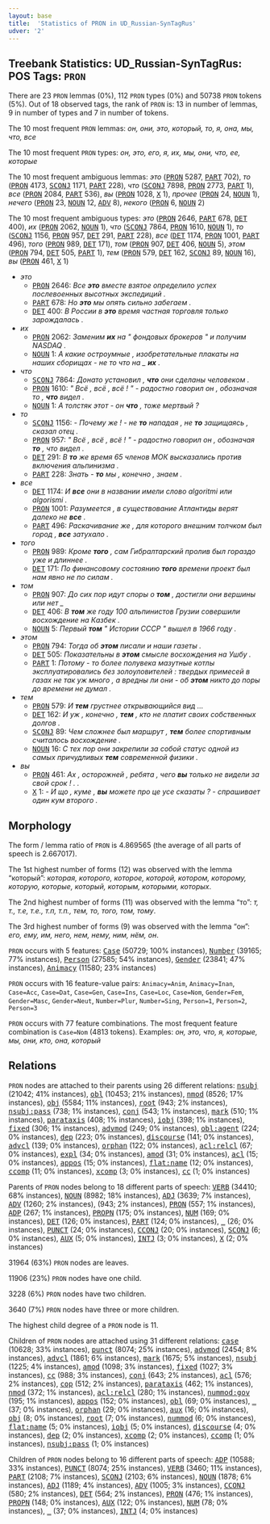 ```yaml
---
layout: base
title:  'Statistics of PRON in UD_Russian-SynTagRus'
udver: '2'
---
```


## Treebank Statistics: UD_Russian-SynTagRus: POS Tags: `PRON`

There are 23 `PRON` lemmas (0%), 112 `PRON` types (0%) and 50738 `PRON` tokens (5%).
Out of 18 observed tags, the rank of `PRON` is: 13 in number of lemmas, 9 in number of types and 7 in number of tokens.

The 10 most frequent `PRON` lemmas: <em>он, они, это, который, то, я, она, мы, что, все</em>

The 10 most frequent `PRON` types:  <em>он, это, его, я, их, мы, они, что, ее, которые</em>

The 10 most frequent ambiguous lemmas: <em>это</em> (<tt><a href="ru_syntagrus-pos-PRON.html">PRON</a></tt> 5287, <tt><a href="ru_syntagrus-pos-PART.html">PART</a></tt> 702), <em>то</em> (<tt><a href="ru_syntagrus-pos-PRON.html">PRON</a></tt> 4173, <tt><a href="ru_syntagrus-pos-SCONJ.html">SCONJ</a></tt> 1171, <tt><a href="ru_syntagrus-pos-PART.html">PART</a></tt> 228), <em>что</em> (<tt><a href="ru_syntagrus-pos-SCONJ.html">SCONJ</a></tt> 7898, <tt><a href="ru_syntagrus-pos-PRON.html">PRON</a></tt> 2773, <tt><a href="ru_syntagrus-pos-PART.html">PART</a></tt> 1), <em>все</em> (<tt><a href="ru_syntagrus-pos-PRON.html">PRON</a></tt> 2084, <tt><a href="ru_syntagrus-pos-PART.html">PART</a></tt> 536), <em>вы</em> (<tt><a href="ru_syntagrus-pos-PRON.html">PRON</a></tt> 1028, <tt><a href="ru_syntagrus-pos-X.html">X</a></tt> 1), <em>прочее</em> (<tt><a href="ru_syntagrus-pos-PRON.html">PRON</a></tt> 24, <tt><a href="ru_syntagrus-pos-NOUN.html">NOUN</a></tt> 1), <em>нечего</em> (<tt><a href="ru_syntagrus-pos-PRON.html">PRON</a></tt> 23, <tt><a href="ru_syntagrus-pos-NOUN.html">NOUN</a></tt> 12, <tt><a href="ru_syntagrus-pos-ADV.html">ADV</a></tt> 8), <em>некого</em> (<tt><a href="ru_syntagrus-pos-PRON.html">PRON</a></tt> 6, <tt><a href="ru_syntagrus-pos-NOUN.html">NOUN</a></tt> 2)

The 10 most frequent ambiguous types:  <em>это</em> (<tt><a href="ru_syntagrus-pos-PRON.html">PRON</a></tt> 2646, <tt><a href="ru_syntagrus-pos-PART.html">PART</a></tt> 678, <tt><a href="ru_syntagrus-pos-DET.html">DET</a></tt> 400), <em>их</em> (<tt><a href="ru_syntagrus-pos-PRON.html">PRON</a></tt> 2062, <tt><a href="ru_syntagrus-pos-NOUN.html">NOUN</a></tt> 1), <em>что</em> (<tt><a href="ru_syntagrus-pos-SCONJ.html">SCONJ</a></tt> 7864, <tt><a href="ru_syntagrus-pos-PRON.html">PRON</a></tt> 1610, <tt><a href="ru_syntagrus-pos-NOUN.html">NOUN</a></tt> 1), <em>то</em> (<tt><a href="ru_syntagrus-pos-SCONJ.html">SCONJ</a></tt> 1156, <tt><a href="ru_syntagrus-pos-PRON.html">PRON</a></tt> 957, <tt><a href="ru_syntagrus-pos-DET.html">DET</a></tt> 291, <tt><a href="ru_syntagrus-pos-PART.html">PART</a></tt> 228), <em>все</em> (<tt><a href="ru_syntagrus-pos-DET.html">DET</a></tt> 1174, <tt><a href="ru_syntagrus-pos-PRON.html">PRON</a></tt> 1001, <tt><a href="ru_syntagrus-pos-PART.html">PART</a></tt> 496), <em>того</em> (<tt><a href="ru_syntagrus-pos-PRON.html">PRON</a></tt> 989, <tt><a href="ru_syntagrus-pos-DET.html">DET</a></tt> 171), <em>том</em> (<tt><a href="ru_syntagrus-pos-PRON.html">PRON</a></tt> 907, <tt><a href="ru_syntagrus-pos-DET.html">DET</a></tt> 406, <tt><a href="ru_syntagrus-pos-NOUN.html">NOUN</a></tt> 5), <em>этом</em> (<tt><a href="ru_syntagrus-pos-PRON.html">PRON</a></tt> 794, <tt><a href="ru_syntagrus-pos-DET.html">DET</a></tt> 505, <tt><a href="ru_syntagrus-pos-PART.html">PART</a></tt> 1), <em>тем</em> (<tt><a href="ru_syntagrus-pos-PRON.html">PRON</a></tt> 579, <tt><a href="ru_syntagrus-pos-DET.html">DET</a></tt> 162, <tt><a href="ru_syntagrus-pos-SCONJ.html">SCONJ</a></tt> 89, <tt><a href="ru_syntagrus-pos-NOUN.html">NOUN</a></tt> 16), <em>вы</em> (<tt><a href="ru_syntagrus-pos-PRON.html">PRON</a></tt> 461, <tt><a href="ru_syntagrus-pos-X.html">X</a></tt> 1)


* <em>это</em>
  * <tt><a href="ru_syntagrus-pos-PRON.html">PRON</a></tt> 2646: <em>Все <b>это</b> вместе взятое определило успех послевоенных высотных экспедиций .</em>
  * <tt><a href="ru_syntagrus-pos-PART.html">PART</a></tt> 678: <em>Но <b>это</b> мы опять сильно забегаем .</em>
  * <tt><a href="ru_syntagrus-pos-DET.html">DET</a></tt> 400: <em>В России в <b>это</b> время частная торговля только зарождалась .</em>
* <em>их</em>
  * <tt><a href="ru_syntagrus-pos-PRON.html">PRON</a></tt> 2062: <em>Заменим <b>их</b> на " фондовых брокеров " и получим NASDAQ .</em>
  * <tt><a href="ru_syntagrus-pos-NOUN.html">NOUN</a></tt> 1: <em>А какие остроумные , изобретательные плакаты на наших сборищах - не то что на _ <b>их</b> .</em>
* <em>что</em>
  * <tt><a href="ru_syntagrus-pos-SCONJ.html">SCONJ</a></tt> 7864: <em>Донато установил , <b>что</b> они сделаны человеком .</em>
  * <tt><a href="ru_syntagrus-pos-PRON.html">PRON</a></tt> 1610: <em>" Всё , всё , всё ! " - радостно говорил он , обозначая то , <b>что</b> видел .</em>
  * <tt><a href="ru_syntagrus-pos-NOUN.html">NOUN</a></tt> 1: <em>А толстяк этот - он <b>что</b> , тоже мертвый ?</em>
* <em>то</em>
  * <tt><a href="ru_syntagrus-pos-SCONJ.html">SCONJ</a></tt> 1156: <em>- Почему же ! - не <b>то</b> нападая , не <b>то</b> защищаясь , сказал отец .</em>
  * <tt><a href="ru_syntagrus-pos-PRON.html">PRON</a></tt> 957: <em>" Всё , всё , всё ! " - радостно говорил он , обозначая <b>то</b> , что видел .</em>
  * <tt><a href="ru_syntagrus-pos-DET.html">DET</a></tt> 291: <em>В <b>то</b> же время 65 членов МОК высказались против включения альпинизма .</em>
  * <tt><a href="ru_syntagrus-pos-PART.html">PART</a></tt> 228: <em>Знать - <b>то</b> мы , конечно , знаем .</em>
* <em>все</em>
  * <tt><a href="ru_syntagrus-pos-DET.html">DET</a></tt> 1174: <em>И <b>все</b> они в названии имели слово algoritmi или algorismi .</em>
  * <tt><a href="ru_syntagrus-pos-PRON.html">PRON</a></tt> 1001: <em>Разумеется , в существование Атлантиды верят далеко не <b>все</b> .</em>
  * <tt><a href="ru_syntagrus-pos-PART.html">PART</a></tt> 496: <em>Раскачивание же , для которого внешним толчком был город , <b>все</b> затухало .</em>
* <em>того</em>
  * <tt><a href="ru_syntagrus-pos-PRON.html">PRON</a></tt> 989: <em>Кроме <b>того</b> , сам Гибралтарский пролив был гораздо уже и длиннее .</em>
  * <tt><a href="ru_syntagrus-pos-DET.html">DET</a></tt> 171: <em>По финансовому состоянию <b>того</b> времени проект был нам явно не по силам .</em>
* <em>том</em>
  * <tt><a href="ru_syntagrus-pos-PRON.html">PRON</a></tt> 907: <em>До сих пор идут споры о <b>том</b> , достигли они вершины или нет _</em>
  * <tt><a href="ru_syntagrus-pos-DET.html">DET</a></tt> 406: <em>В <b>том</b> же году 100 альпинистов Грузии совершили восхождение на Казбек .</em>
  * <tt><a href="ru_syntagrus-pos-NOUN.html">NOUN</a></tt> 5: <em>Первый <b>том</b> " Истории СССР " вышел в 1966 году .</em>
* <em>этом</em>
  * <tt><a href="ru_syntagrus-pos-PRON.html">PRON</a></tt> 794: <em>Тогда об <b>этом</b> писали и наши газеты .</em>
  * <tt><a href="ru_syntagrus-pos-DET.html">DET</a></tt> 505: <em>Показательны в <b>этом</b> смысле восхождения на Ушбу .</em>
  * <tt><a href="ru_syntagrus-pos-PART.html">PART</a></tt> 1: <em>Потому - то более полувека мазутные котлы эксплуатировались без золоуловителей : твердых примесей в газах не так уж много , а вредны ли они - об <b>этом</b> никто до поры до времени не думал .</em>
* <em>тем</em>
  * <tt><a href="ru_syntagrus-pos-PRON.html">PRON</a></tt> 579: <em>И <b>тем</b> грустнее открывающийся вид …</em>
  * <tt><a href="ru_syntagrus-pos-DET.html">DET</a></tt> 162: <em>И уж , конечно , <b>тем</b> , кто не платит своих собственных долгов .</em>
  * <tt><a href="ru_syntagrus-pos-SCONJ.html">SCONJ</a></tt> 89: <em>Чем сложнее был маршрут , <b>тем</b> более спортивным считалось восхождение .</em>
  * <tt><a href="ru_syntagrus-pos-NOUN.html">NOUN</a></tt> 16: <em>С тех пор они закрепили за собой статус одной из самых причудливых <b>тем</b> современной физики .</em>
* <em>вы</em>
  * <tt><a href="ru_syntagrus-pos-PRON.html">PRON</a></tt> 461: <em>Ах , осторожней , ребята , чего <b>вы</b> только не видели за свой срок ! . .</em>
  * <tt><a href="ru_syntagrus-pos-X.html">X</a></tt> 1: <em>- И що , куме , <b>вы</b> можете про це усе сказаты ? - спрашивает один кум второго .</em>

## Morphology

The form / lemma ratio of `PRON` is 4.869565 (the average of all parts of speech is 2.667017).

The 1st highest number of forms (12) was observed with the lemma “который”: <em>которая, которого, которое, которой, котором, которому, которую, которые, который, которым, которыми, которых</em>.

The 2nd highest number of forms (11) was observed with the lemma “то”: <em>т, т., т.е, т.е., т.п, т.п., тем, то, того, том, тому</em>.

The 3rd highest number of forms (9) was observed with the lemma “он”: <em>его, ему, им, него, нем, нему, ним, нём, он</em>.

`PRON` occurs with 5 features: <tt><a href="ru_syntagrus-feat-Case.html">Case</a></tt> (50729; 100% instances), <tt><a href="ru_syntagrus-feat-Number.html">Number</a></tt> (39165; 77% instances), <tt><a href="ru_syntagrus-feat-Person.html">Person</a></tt> (27585; 54% instances), <tt><a href="ru_syntagrus-feat-Gender.html">Gender</a></tt> (23841; 47% instances), <tt><a href="ru_syntagrus-feat-Animacy.html">Animacy</a></tt> (11580; 23% instances)

`PRON` occurs with 16 feature-value pairs: `Animacy=Anim`, `Animacy=Inan`, `Case=Acc`, `Case=Dat`, `Case=Gen`, `Case=Ins`, `Case=Loc`, `Case=Nom`, `Gender=Fem`, `Gender=Masc`, `Gender=Neut`, `Number=Plur`, `Number=Sing`, `Person=1`, `Person=2`, `Person=3`

`PRON` occurs with 77 feature combinations.
The most frequent feature combination is `Case=Nom` (4813 tokens).
Examples: <em>он, это, что, я, которые, мы, они, кто, она, который</em>


## Relations

`PRON` nodes are attached to their parents using 26 different relations: <tt><a href="ru_syntagrus-dep-nsubj.html">nsubj</a></tt> (21042; 41% instances), <tt><a href="ru_syntagrus-dep-obl.html">obl</a></tt> (10453; 21% instances), <tt><a href="ru_syntagrus-dep-nmod.html">nmod</a></tt> (8526; 17% instances), <tt><a href="ru_syntagrus-dep-obj.html">obj</a></tt> (5584; 11% instances), <tt><a href="ru_syntagrus-dep-root.html">root</a></tt> (943; 2% instances), <tt><a href="ru_syntagrus-dep-nsubj-pass.html">nsubj:pass</a></tt> (738; 1% instances), <tt><a href="ru_syntagrus-dep-conj.html">conj</a></tt> (543; 1% instances), <tt><a href="ru_syntagrus-dep-mark.html">mark</a></tt> (510; 1% instances), <tt><a href="ru_syntagrus-dep-parataxis.html">parataxis</a></tt> (408; 1% instances), <tt><a href="ru_syntagrus-dep-iobj.html">iobj</a></tt> (398; 1% instances), <tt><a href="ru_syntagrus-dep-fixed.html">fixed</a></tt> (306; 1% instances), <tt><a href="ru_syntagrus-dep-advmod.html">advmod</a></tt> (249; 0% instances), <tt><a href="ru_syntagrus-dep-obl-agent.html">obl:agent</a></tt> (224; 0% instances), <tt><a href="ru_syntagrus-dep-dep.html">dep</a></tt> (223; 0% instances), <tt><a href="ru_syntagrus-dep-discourse.html">discourse</a></tt> (141; 0% instances), <tt><a href="ru_syntagrus-dep-advcl.html">advcl</a></tt> (139; 0% instances), <tt><a href="ru_syntagrus-dep-orphan.html">orphan</a></tt> (122; 0% instances), <tt><a href="ru_syntagrus-dep-acl-relcl.html">acl:relcl</a></tt> (67; 0% instances), <tt><a href="ru_syntagrus-dep-expl.html">expl</a></tt> (34; 0% instances), <tt><a href="ru_syntagrus-dep-amod.html">amod</a></tt> (31; 0% instances), <tt><a href="ru_syntagrus-dep-acl.html">acl</a></tt> (15; 0% instances), <tt><a href="ru_syntagrus-dep-appos.html">appos</a></tt> (15; 0% instances), <tt><a href="ru_syntagrus-dep-flat-name.html">flat:name</a></tt> (12; 0% instances), <tt><a href="ru_syntagrus-dep-ccomp.html">ccomp</a></tt> (11; 0% instances), <tt><a href="ru_syntagrus-dep-xcomp.html">xcomp</a></tt> (3; 0% instances), <tt><a href="ru_syntagrus-dep-cc.html">cc</a></tt> (1; 0% instances)

Parents of `PRON` nodes belong to 18 different parts of speech: <tt><a href="ru_syntagrus-pos-VERB.html">VERB</a></tt> (34410; 68% instances), <tt><a href="ru_syntagrus-pos-NOUN.html">NOUN</a></tt> (8982; 18% instances), <tt><a href="ru_syntagrus-pos-ADJ.html">ADJ</a></tt> (3639; 7% instances), <tt><a href="ru_syntagrus-pos-ADV.html">ADV</a></tt> (1260; 2% instances),  (943; 2% instances), <tt><a href="ru_syntagrus-pos-PRON.html">PRON</a></tt> (557; 1% instances), <tt><a href="ru_syntagrus-pos-ADP.html">ADP</a></tt> (267; 1% instances), <tt><a href="ru_syntagrus-pos-PROPN.html">PROPN</a></tt> (175; 0% instances), <tt><a href="ru_syntagrus-pos-NUM.html">NUM</a></tt> (169; 0% instances), <tt><a href="ru_syntagrus-pos-DET.html">DET</a></tt> (126; 0% instances), <tt><a href="ru_syntagrus-pos-PART.html">PART</a></tt> (124; 0% instances), <tt><a href="ru_syntagrus-dep-_.html">_</a></tt> (26; 0% instances), <tt><a href="ru_syntagrus-pos-PUNCT.html">PUNCT</a></tt> (24; 0% instances), <tt><a href="ru_syntagrus-pos-CCONJ.html">CCONJ</a></tt> (20; 0% instances), <tt><a href="ru_syntagrus-pos-SCONJ.html">SCONJ</a></tt> (6; 0% instances), <tt><a href="ru_syntagrus-pos-AUX.html">AUX</a></tt> (5; 0% instances), <tt><a href="ru_syntagrus-pos-INTJ.html">INTJ</a></tt> (3; 0% instances), <tt><a href="ru_syntagrus-pos-X.html">X</a></tt> (2; 0% instances)

31964 (63%) `PRON` nodes are leaves.

11906 (23%) `PRON` nodes have one child.

3228 (6%) `PRON` nodes have two children.

3640 (7%) `PRON` nodes have three or more children.

The highest child degree of a `PRON` node is 11.

Children of `PRON` nodes are attached using 31 different relations: <tt><a href="ru_syntagrus-dep-case.html">case</a></tt> (10628; 33% instances), <tt><a href="ru_syntagrus-dep-punct.html">punct</a></tt> (8074; 25% instances), <tt><a href="ru_syntagrus-dep-advmod.html">advmod</a></tt> (2454; 8% instances), <tt><a href="ru_syntagrus-dep-advcl.html">advcl</a></tt> (1861; 6% instances), <tt><a href="ru_syntagrus-dep-mark.html">mark</a></tt> (1675; 5% instances), <tt><a href="ru_syntagrus-dep-nsubj.html">nsubj</a></tt> (1225; 4% instances), <tt><a href="ru_syntagrus-dep-amod.html">amod</a></tt> (1098; 3% instances), <tt><a href="ru_syntagrus-dep-fixed.html">fixed</a></tt> (1027; 3% instances), <tt><a href="ru_syntagrus-dep-cc.html">cc</a></tt> (988; 3% instances), <tt><a href="ru_syntagrus-dep-conj.html">conj</a></tt> (643; 2% instances), <tt><a href="ru_syntagrus-dep-acl.html">acl</a></tt> (576; 2% instances), <tt><a href="ru_syntagrus-dep-cop.html">cop</a></tt> (512; 2% instances), <tt><a href="ru_syntagrus-dep-parataxis.html">parataxis</a></tt> (462; 1% instances), <tt><a href="ru_syntagrus-dep-nmod.html">nmod</a></tt> (372; 1% instances), <tt><a href="ru_syntagrus-dep-acl-relcl.html">acl:relcl</a></tt> (280; 1% instances), <tt><a href="ru_syntagrus-dep-nummod-gov.html">nummod:gov</a></tt> (195; 1% instances), <tt><a href="ru_syntagrus-dep-appos.html">appos</a></tt> (152; 0% instances), <tt><a href="ru_syntagrus-dep-obl.html">obl</a></tt> (69; 0% instances), <tt><a href="ru_syntagrus-dep-_.html">_</a></tt> (37; 0% instances), <tt><a href="ru_syntagrus-dep-orphan.html">orphan</a></tt> (29; 0% instances), <tt><a href="ru_syntagrus-dep-aux.html">aux</a></tt> (16; 0% instances), <tt><a href="ru_syntagrus-dep-obj.html">obj</a></tt> (8; 0% instances), <tt><a href="ru_syntagrus-dep-root.html">root</a></tt> (7; 0% instances), <tt><a href="ru_syntagrus-dep-nummod.html">nummod</a></tt> (6; 0% instances), <tt><a href="ru_syntagrus-dep-flat-name.html">flat:name</a></tt> (5; 0% instances), <tt><a href="ru_syntagrus-dep-iobj.html">iobj</a></tt> (5; 0% instances), <tt><a href="ru_syntagrus-dep-discourse.html">discourse</a></tt> (4; 0% instances), <tt><a href="ru_syntagrus-dep-dep.html">dep</a></tt> (2; 0% instances), <tt><a href="ru_syntagrus-dep-xcomp.html">xcomp</a></tt> (2; 0% instances), <tt><a href="ru_syntagrus-dep-ccomp.html">ccomp</a></tt> (1; 0% instances), <tt><a href="ru_syntagrus-dep-nsubj-pass.html">nsubj:pass</a></tt> (1; 0% instances)

Children of `PRON` nodes belong to 16 different parts of speech: <tt><a href="ru_syntagrus-pos-ADP.html">ADP</a></tt> (10588; 33% instances), <tt><a href="ru_syntagrus-pos-PUNCT.html">PUNCT</a></tt> (8074; 25% instances), <tt><a href="ru_syntagrus-pos-VERB.html">VERB</a></tt> (3460; 11% instances), <tt><a href="ru_syntagrus-pos-PART.html">PART</a></tt> (2108; 7% instances), <tt><a href="ru_syntagrus-pos-SCONJ.html">SCONJ</a></tt> (2103; 6% instances), <tt><a href="ru_syntagrus-pos-NOUN.html">NOUN</a></tt> (1878; 6% instances), <tt><a href="ru_syntagrus-pos-ADJ.html">ADJ</a></tt> (1189; 4% instances), <tt><a href="ru_syntagrus-pos-ADV.html">ADV</a></tt> (1005; 3% instances), <tt><a href="ru_syntagrus-pos-CCONJ.html">CCONJ</a></tt> (580; 2% instances), <tt><a href="ru_syntagrus-pos-DET.html">DET</a></tt> (564; 2% instances), <tt><a href="ru_syntagrus-pos-PRON.html">PRON</a></tt> (476; 1% instances), <tt><a href="ru_syntagrus-pos-PROPN.html">PROPN</a></tt> (148; 0% instances), <tt><a href="ru_syntagrus-pos-AUX.html">AUX</a></tt> (122; 0% instances), <tt><a href="ru_syntagrus-pos-NUM.html">NUM</a></tt> (78; 0% instances), <tt><a href="ru_syntagrus-dep-_.html">_</a></tt> (37; 0% instances), <tt><a href="ru_syntagrus-pos-INTJ.html">INTJ</a></tt> (4; 0% instances)

